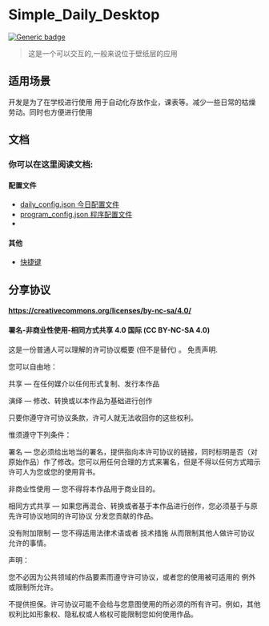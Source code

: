 # Simple_Daily_Desktop
[![Generic badge](https://img.shields.io/badge/编写于_Python_版本-3.11.3-blue.svg)](https://Python.org)  
>这是一个可以交互的,一般来说位于壁纸层的应用
## 适用场景
开发是为了在学校进行使用 用于自动化存放作业，课表等。减少一些日常的枯燥劳动。同时也方便进行使用
## 文档

### 你可以在这里阅读文档:
#### 配置文件
* [daily_config.json 今日配置文件](https://github.com/erduotong/Simple_Daily_Desktop/blob/master/docs/daily_config_meaning.md)
* [program_config.json 程序配置文件](https://github.com/erduotong/Simple_Daily_Desktop/blob/master/docs/program_config_meaning.md)
* 
#### 其他
* [快捷键](https://github.com/erduotong/Simple_Daily_Desktop/blob/master/docs/shortcut.md)
## 分享协议
#### https://creativecommons.org/licenses/by-nc-sa/4.0/
#### 署名-非商业性使用-相同方式共享 4.0 国际 (CC BY-NC-SA 4.0)
这是一份普通人可以理解的许可协议概要 (但不是替代) 。 免责声明.

您可以自由地：

共享 — 在任何媒介以任何形式复制、发行本作品

演绎 — 修改、转换或以本作品为基础进行创作

只要你遵守许可协议条款，许可人就无法收回你的这些权利。

惟须遵守下列条件：

署名 — 您必须给出地当的署名，提供指向本许可协议的链接，同时标明是否（对原始作品）作了修改。您可以用任何合理的方式来署名，但是不得以任何方式暗示许可人为您或您的使用背书。

非商业性使用 — 您不得将本作品用于商业目的。

相同方式共享 — 如果您再混合、转换或者基于本作品进行创作，您必须基于与原先许可协议地同的许可协议 分发您贡献的作品。

没有附加限制 — 您不得适用法律术语或者 技术措施 从而限制其他人做许可协议允许的事情。

声明：

您不必因为公共领域的作品要素而遵守许可协议，或者您的使用被可适用的 例外或限制所允许。

不提供担保。许可协议可能不会给与您意图使用的所必须的所有许可。例如，其他权利比如形象权、隐私权或人格权可能限制您如何使用作品。